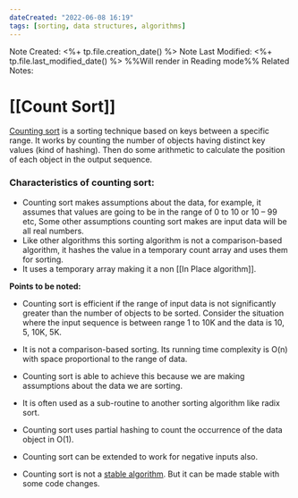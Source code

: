 ```yaml
---
dateCreated: "2022-06-08 16:19"
tags: [sorting, data structures, algorithms]
---
```

Note Created: <%+ tp.file.creation_date() %>
Note Last Modified: <%+ tp.file.last_modified_date() %> %%Will render in Reading mode%%
Related Notes: 

# [[Count Sort]]
[Counting sort](http://en.wikipedia.org/wiki/Counting_sort) is a sorting technique based on keys between a specific range. It works by counting the number of objects having distinct key values (kind of hashing). Then do some arithmetic to calculate the position of each object in the output sequence.

### Characteristics of counting sort:
- Counting sort makes assumptions about the data, for example, it assumes that values are going to be in the range of 0 to 10 or 10 – 99 etc, Some other assumptions counting sort makes are input data will be all real numbers.
- Like other algorithms this sorting algorithm is not a comparison-based algorithm, it hashes the value in a temporary count array and uses them for sorting.
- It uses a temporary array making it a non [[In Place algorithm]].

**Points to be noted:** 
- Counting sort is efficient if the range of input data is not significantly greater than the number of objects to be sorted. Consider the situation where the input sequence is between range 1 to 10K and the data is 10, 5, 10K, 5K. 

- It is not a comparison-based sorting. Its running time complexity is O(n) with space proportional to the range of data. 

- Counting sort is able to achieve this because we are making assumptions about the data we are sorting.

- It is often used as a sub-routine to another sorting algorithm like radix sort. 
- Counting sort uses partial hashing to count the occurrence of the data object in O(1).
- Counting sort can be extended to work for negative inputs also.
- Counting sort is not a [stable algorithm](https://www.geeksforgeeks.org/stability-in-sorting-algorithms/). But it can be made stable with some code changes.